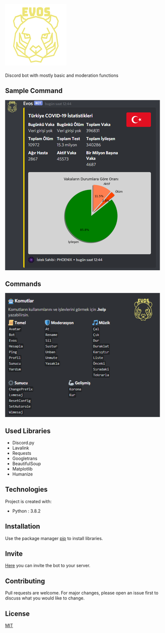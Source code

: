 ## ![Evos](./images/evos.png)

Discord bot with mostly basic and moderation functions

## Sample Command

![Covid](./images/covid.png)

## Commands

![Commands](./images/commands.png)

## Used Libraries
* Discord.py
* Lavalink
* Requests
* Googletrans
* BeautifulSoup
* Matplotlib
* Humanize

## Technologies
Project is created with:
* Python : 3.8.2

## Installation

Use the package manager [pip](https://pip.pypa.io/en/stable/) to install libraries.

## Invite

[Here](https://discord.com/api/oauth2/authorize?client_id=675459603420545056&permissions=8&scope=bot) you can invite the bot to your server.

## Contributing
Pull requests are welcome. For major changes, please open an issue first to discuss what you would like to change.

## License
[MIT](https://choosealicense.com/licenses/mit/)
